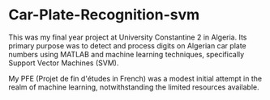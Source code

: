 # Car-Plate-Recognition-svm
This was my final year project at University Constantine 2 in Algeria. Its primary purpose was to detect and process digits on Algerian car plate numbers using MATLAB and machine learning techniques, specifically Support Vector Machines (SVM).

My PFE (Projet de fin d'études in French) was a modest initial attempt in the realm of machine learning, notwithstanding the limited resources available.

